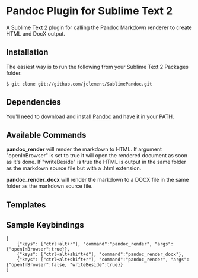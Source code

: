# Pandoc Plugin for Sublime Text 2 #

A Sublime Text 2 plugin for calling the Pandoc Markdown renderer to create HTML and DocX output.

## Installation ##

The easiest way is to run the following from your Sublime Text 2 Packages folder.

~~~~~~~~~~~~~ {#mycode .sh}
$ git clone git://github.com/jclement/SublimePandoc.git
~~~~~~~~~~~~~~~~~~~~~~

## Dependencies ##

You'll need to download and install [Pandoc] and have it in your PATH.

## Available Commands ##

**pandoc_render** will render the markdown to HTML.  If argument "openInBrowser" is set to true it will open the rendered document as soon as it's done.   If "writeBeside" is true the HTML is output in the same folder as the markdown source file but with a .html extension.

**pandoc_render_docx** will render the markdown to a DOCX file in the same folder as the markdown source file.

## Templates ##

## Sample Keybindings ##
~~~~~ {#mycode .python .numberLines startFrom="100"}
[
	{"keys": ["ctrl+alt+r"], "command":"pandoc_render", "args":{"openInBrowser":true}},
	{"keys": ["ctrl+alt+shift+d"], "command":"pandoc_render_docx"},
	{"keys": ["ctrl+alt+shift+r"], "command":"pandoc_render", "args":{"openInBrowser":false, "writeBeside":true}}
]
~~~~~~~~~~~~~~~~~~~~~~~~~~~~~~~~~~~~~~

[Pandoc]: http://johnmacfarlane.net/pandoc/
[SublimeText2]: http://www.sublimetext.com/2